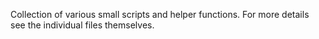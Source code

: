 Collection of various small scripts and helper functions. For more details see
the individual files themselves.

